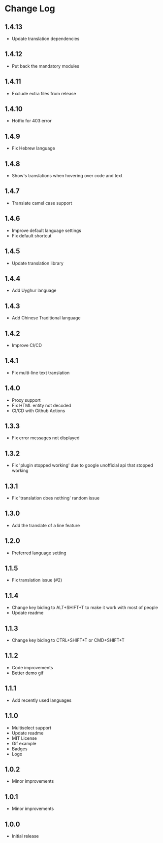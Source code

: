 # Change Log

## 1.4.13
- Update translation dependencies

## 1.4.12
- Put back the mandatory modules

## 1.4.11
- Exclude extra files from release

## 1.4.10
- Hotfix for 403 error

## 1.4.9
- Fix Hebrew language

## 1.4.8
- Show's translations when hovering over code and text

## 1.4.7
- Translate camel case support

## 1.4.6
- Improve default language settings
- Fix default shortcut

## 1.4.5
- Update translation library

## 1.4.4
- Add Uyghur language

## 1.4.3
- Add Chinese Traditional language

## 1.4.2
- Improve CI/CD

## 1.4.1
- Fix multi-line text translation

## 1.4.0
- Proxy support
- Fix HTML entity not decoded
- CI/CD with Github Actions

## 1.3.3
- Fix error messages not displayed

## 1.3.2
- Fix 'plugin stopped working' due to google unofficial api that stopped working

## 1.3.1
- Fix 'translation does nothing' random issue

## 1.3.0
- Add the translate of a line feature

## 1.2.0
- Preferred language setting

## 1.1.5
- Fix translation issue (#2)

## 1.1.4
- Change key biding to ALT+SHIFT+T to make it work with most of people
- Update readme

## 1.1.3
- Change key biding to CTRL+SHIFT+T or CMD+SHIFT+T

## 1.1.2
- Code improvements
- Better demo gif

## 1.1.1
- Add recently used languages

## 1.1.0
- Multiselect support
- Update readme
- MIT License
- Gif example
- Badges
- Logo

## 1.0.2
- Minor improvements

## 1.0.1
- Minor improvements

## 1.0.0
- Initial release